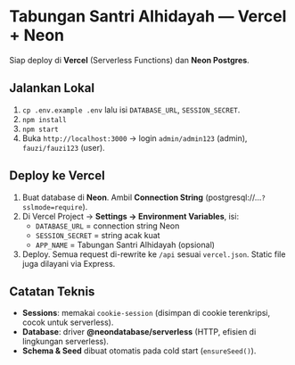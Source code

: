 
# Tabungan Santri Alhidayah — Vercel + Neon

Siap deploy di **Vercel** (Serverless Functions) dan **Neon Postgres**.

## Jalankan Lokal
1. `cp .env.example .env` lalu isi `DATABASE_URL`, `SESSION_SECRET`.
2. `npm install`
3. `npm start`
4. Buka `http://localhost:3000` → login `admin/admin123` (admin), `fauzi/fauzi123` (user).

## Deploy ke Vercel
1. Buat database di **Neon**. Ambil **Connection String** (postgresql://...`?sslmode=require`).
2. Di Vercel Project → **Settings → Environment Variables**, isi:
   - `DATABASE_URL` = connection string Neon
   - `SESSION_SECRET` = string acak kuat
   - `APP_NAME` = Tabungan Santri Alhidayah (opsional)
3. Deploy. Semua request di-rewrite ke `/api` sesuai `vercel.json`. Static file juga dilayani via Express.

## Catatan Teknis
- **Sessions**: memakai `cookie-session` (disimpan di cookie terenkripsi, cocok untuk serverless).
- **Database**: driver **@neondatabase/serverless** (HTTP, efisien di lingkungan serverless).
- **Schema & Seed** dibuat otomatis pada cold start (`ensureSeed()`).

